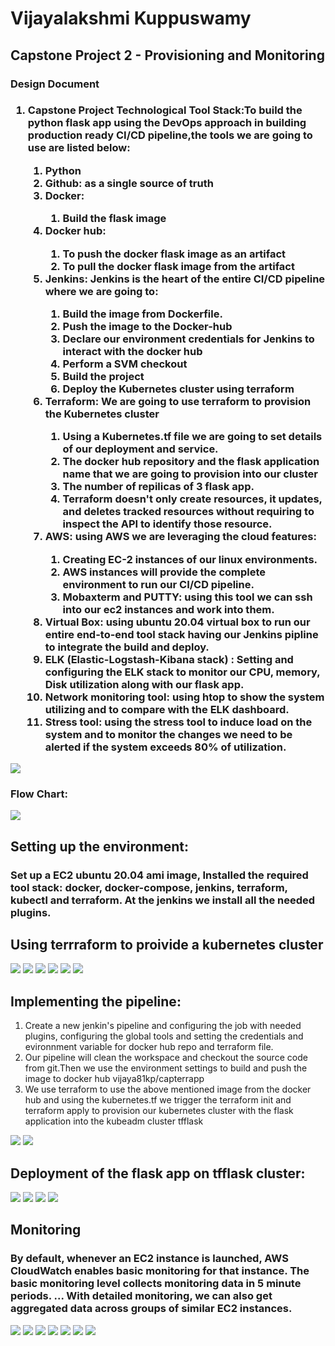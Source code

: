 # Vijayalakshmi Kuppuswamy
<h2>Capstone Project 2 - Provisioning and Monitoring</h2>
<h3>Design Document</h3>
<h3>
  <ol>
  <li>Capstone Project Technological Tool Stack:To build the python flask app using the DevOps approach in building production ready CI/CD pipeline,the tools we are going to use are listed below: </li>
   <ol>
     <li>Python</li>
      <li>Github: as a single source of truth</li>
      <li>Docker:</li>
     <ol>
       <li>Build the flask image</li>
     </ol>
      <li>Docker hub:</li>
     <ol>
       <li>To push the docker flask image as an artifact</li>
       <li>To pull the docker flask image from the artifact</li>
     </ol>
      <li>Jenkins: Jenkins is the heart of the entire CI/CD pipeline where we are going to:</li>
     <ol>
       <li>Build the image from Dockerfile.</li>
        <li>Push the image to the Docker-hub</li>
        <li>Declare our environment credentials for Jenkins to interact with the docker hub</li>
        <li>Perform a SVM checkout</li>
        <li>Build the project</li>
			 <li>Deploy the Kubernetes cluster using terraform</li>
     </ol>
      <li>Terraform: We are going to use terraform to provision the Kubernetes cluster</li>
		 <ol>
			 <li>Using a Kubernetes.tf  file we are going to set details of our deployment and service.</li>
			 <li>The docker hub repository and the flask application name that we are going to provision into our cluster</li>
			 <li>The number of repilicas of 3 flask app.</li>
			 <li>Terraform doesn't only create resources, it updates, and deletes tracked resources without requiring to inspect the API to identify those resource.</li>
					 </ol>
      <li>AWS: using AWS we are leveraging the cloud features:</li>
		 <ol>
			 <li>Creating EC-2 instances of our linux environments.</li>
			 <li>AWS instances will provide the complete environment to run our CI/CD pipeline.</li>
			 <li>Mobaxterm and PUTTY: using this tool we can ssh into our ec2 instances and    work into them.</li>
		 </ol>
		 <li>Virtual Box: using ubuntu 20.04 virtual box to run our entire end-to-end tool stack having our Jenkins pipline to integrate the build and deploy.</li>
		 <li>ELK (Elastic-Logstash-Kibana stack) : Setting and configuring the ELK stack to monitor our CPU, memory, Disk utilization along with our flask app.</li>
		 <li>Network monitoring tool: using htop to show the system utilizing and to compare with the ELK dashboard.</li>
		 <li>Stress tool: using the stress tool to induce load on the system and to monitor the changes we need to be alerted if the system exceeds 80% of utilization.</li>
   </ol>
</ol>
</h3>
<img src="https://github.com/srinanpravij/capterraform/blob/master/images/toolstack.png">
<h3>Flow Chart:</h3>
<img src="https://github.com/srinanpravij/capterraform/blob/master/images/flowchart.png">

<h2>Setting up the environment: </h2>
<h3>Set up a EC2 ubuntu 20.04 ami image, 
Installed the required tool stack: docker, docker-compose, jenkins, terraform, kubectl and terraform. At the jenkins we install all the needed plugins.</h3>

<h2>Using terrraform to proivide a kubernetes cluster </h2>
<img src="https://github.com/srinanpravij/capterraform/blob/master/images/terraform1.png">
<img src="https://github.com/srinanpravij/capterraform/blob/master/images/terraform2.png">
<img src="https://github.com/srinanpravij/capterraform/blob/master/images/terraform4.png">
<img src="https://github.com/srinanpravij/capterraform/blob/master/images/terraform5.png">
<img src="https://github.com/srinanpravij/capterraform/blob/master/images/terraform6.png">
<img src="https://github.com/srinanpravij/capterraform/blob/master/images/terraform7.png">


<h2>Implementing the pipeline:</h2>
<ol>
	<li> Create a new jenkin's pipeline and configuring the job with needed plugins, configuring the global tools and setting the credentials and evironnment variable for docker hub repo and terraform file. </li>
<li> Our pipeline will clean the workspace and checkout the source code from git.Then we use the environment settings to build and push the image to docker hub vijaya81kp/capterrapp</li> 
<li>  We use terraform to use the above mentioned image from the docker hub and using the kubernetes.tf we trigger the terraform init and terraform apply to provision our kubernetes cluster with the flask application into the kubeadm cluster tfflask</li> 
	</ol>

<img src="https://github.com/srinanpravij/capterraform/blob/master/images/jenkins1.png">
<img src="https://github.com/srinanpravij/capterraform/blob/master/images/jenkins2.png">

<h2>Deployment of the flask app on tfflask cluster:</h2>
<img src="https://github.com/srinanpravij/capterraform/blob/master/images/cluster1.png">
<img src="https://github.com/srinanpravij/capterraform/blob/master/images/cluster2.png">
<img src="https://github.com/srinanpravij/capterraform/blob/master/images/cluster3.png">
<img src="https://github.com/srinanpravij/capterraform/blob/master/images/cluster4png.png">

<h2>Monitoring</h2>
<h3>By default, whenever an EC2 instance is launched, AWS CloudWatch enables basic monitoring for that instance. The basic monitoring level collects monitoring data in 5 minute periods. ... With detailed monitoring, we can also get aggregated data across groups of similar EC2 instances.</h3>


<img src="https://github.com/srinanpravij/capterraform/blob/master/images/monitor1.png">

<img src="https://github.com/srinanpravij/capterraform/blob/master/images/monitor2.png">

<img src="https://github.com/srinanpravij/capterraform/blob/master/images/monitor3.png">

<img src="https://github.com/srinanpravij/capterraform/blob/master/images/monitor4.png">

<img src="https://github.com/srinanpravij/capterraform/blob/master/images/monitor5.png">

<img src="https://github.com/srinanpravij/capterraform/blob/master/images/monitor6.png">

<img src="https://github.com/srinanpravij/capterraform/blob/master/images/monitor7.png">

